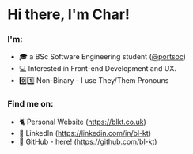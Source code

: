 # **Hi there, I'm Char!**

### **I'm**:
- 🎓 a BSc Software Engineering student ([@portsoc](httpsL//github.com/portsoc))
- 💻 Interested in Front-end Development and UX.
- 0️⃣1️⃣ Non-Binary -  I use They/Them Pronouns

### **Find me on**:

- 🐈 Personal Website (https://blkt.co.uk)
- 👔 LinkedIn (https://linkedin.com/in/bl-kt)
- 💾 GitHub - here! (https://github.com/bl-kt)

